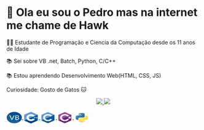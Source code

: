 # :wave: Ola eu sou o Pedro mas na internet me chame de Hawk

:man_technologist: Estudante de Programação e Ciencia da Computação desde os 11 anos de Idade

:books: Sei sobre VB .net, Batch, Python, C/C++

:books: Estou aprendendo Desenvolvimento Web(HTML, CSS, JS)

Curiosidade: Gosto de Gatos :cat:


<div align="center">
  <a href="https://github.com/Hawk2811">
  <img height="180em" src="https://github-readme-stats.vercel.app/api?username=Hawk2811&show_icons=true&theme=dark&include_all_commits=true&count_private=true"/>
  <img height="180" src="https://github-readme-stats.vercel.app/api/top-langs/?username=Hawk2811&layout=compact&theme=dark">
</div>

<div style="display: inline_block"><br>
  <img align="center" height="30" width="40" src="https://raw.githubusercontent.com/devicons/devicon/refs/heads/master/icons/visualbasic/visualbasic-original.svg">
  <img align="center" height="30" width="40" src="https://raw.githubusercontent.com/devicons/devicon/refs/heads/master/icons/cplusplus/cplusplus-original.svg">
  <img align="center" height="30" width="40" src="https://raw.githubusercontent.com/devicons/devicon/refs/heads/master/icons/c/c-original.svg">
  <img align="center" height="30" width="40" src="https://raw.githubusercontent.com/devicons/devicon/refs/heads/master/icons/csharp/csharp-original.svg">
    <img align="center" height="30" width="40" src="https://raw.githubusercontent.com/devicons/devicon/refs/heads/master/icons/python/python-original.svg">
</div>
